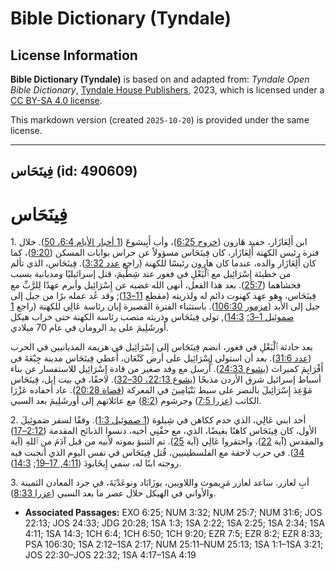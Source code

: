# Bible Dictionary (Tyndale)

## License Information

**Bible Dictionary (Tyndale)** is based on and adapted from: _Tyndale Open Bible Dictionary_, [Tyndale House Publishers](https://tyndaleopenresources.com/), 2023, which is licensed under a [CC BY-SA 4.0 license](https://creativecommons.org/licenses/by-sa/4.0/legalcode.en).

This markdown version (created `2025-10-20`) is provided under the same license.



--------------------------------

## فِينَحَاس (id: 490609)

فِينَحَاس
=========

1\. ابن أَلِعَازَار، حفيد هَارون ([خروج 6:25](https://ref.ly/Exod6:25))، وأب أَبِيشوعَ ([1 أخبار الأيام 6:4، 50](https://ref.ly/1Chr6:4,1Chr6:50)). خلال فترة رئيس الكهنة أَلِعَازَار، كان فِينَحَاس مسؤولاً عن حراس بوابات المسكن ([9:20](https://ref.ly/1Chr9:20))، كما كان أَلِعَازَار والده، عندما كان هارون رئيسًا للكهنة (راجع [عدد 3:32](https://ref.ly/Num3:32)). فِينَحَاس، الذي تألم من خطيئة إِسْرَائِيل مع ٱلْبَعْلِ في فغور عند شِطِّيمَ، قتل إسرائيليًا ومديانية بسبب فحشاهما ([25:7](https://ref.ly/Num25:7)). بعد هذا الفعل، أنهى الله غضبه عن إِسْرَائِيل وأبرم عهدًا لِلرَّبِّ مع فِينَحَاس، وهو عهد كهنوت دائم له ولذريته (مقطع [11–13](https://ref.ly/Num25:11-Num25:13)); وقد عُد عمله برًا من جيل إلى جيل إلى الأبد ([مزمور 106:30](https://ref.ly/Ps106:30)). باستثناء الفترة القصيرة إبان رئاسة عَالِي للكهنة (راجع [1 صموئيل 1–3؛](https://ref.ly/1Sam1:1-1Sam3:21) [14:3](https://ref.ly/1Sam14:3)), تولى فِينَحَاس وذريته منصب رئاسة الكهنة حتى خراب هيكل أورشَلِيمَ على يد الرومان في عام 70 ميلادي.

بعد حادثة ٱلْبَعْلِ في فغور، انضم فِينَحَاس إلى إِسْرَائِيل في هزيمة المديانيين في الحرب ([عدد 31:6](https://ref.ly/Num31:6)). بعد أن استولى إِسْرَائِيل على أرض كَنْعَان، أُعطي فِينَحَاس مدينة جِبْعَةَ في أَفْرَايِمَ كميراث ([يشوع 24:33](https://ref.ly/Josh24:33)). أُرسل مع وفد صغير من قادة إِسْرَائِيل للاستفسار عن بناء أسباط إسرائيل شرق الأردن مذبحًا ([يشوع 22:13، 30–32](https://ref.ly/Josh22:13,Josh22:30-Josh22:32)). لاحقًا، في بيت إيل، فِينَحَاس مَوْعِدَ إِسْرَائِيلَ بالنصر على سبط بَنْيَامِينَ في المعركة ([قضاة 20:28](https://ref.ly/Judg20:28)). عاد أحفاده عَزْرَا الكاتب ([عزرا 7:5](https://ref.ly/Ezra7:5)) وجرشوم ([8:2](https://ref.ly/Ezra8:2)) مع عائلاتهم إلى أورشَلِيمَ بعد السبي.

2\. أحد ابني عَالِي، الذي خدم ككاهن في شِيلوهَ ([1 صموئيل 1:3](https://ref.ly/1Sam1:3)). وفقًا لسفر صَموئِيلَ الأول، كان فِينَحَاس كاهنًا بغيضًا، الذي، مع حفْنِي أخيه، دنسوا الذبائح المقدمة ([2:12–17](https://ref.ly/1Sam2:12-1Sam2:17)) والمقدس (آية [22](https://ref.ly/1Sam2:22))، واحتقروا عَالِي (آية [25](https://ref.ly/1Sam2:25)). تم التنبؤ بموته لأبيه من قبل آدَمَ من ٱللهِ (آية [34](https://ref.ly/1Sam2:34)). في حرب لاحقة مع الفلسطينيين، قُتل فِينَحَاس في نفس اليوم الذي أنجبت فيه زوجته ابنًا له، سمي إِيخَابودَ ([4:11, 17–19](https://ref.ly/1Sam4:11,1Sam4:17-1Sam4:19); [14:3](https://ref.ly/1Sam14:3)).

3\. أبِ لعازر. ساعد لعازر مَرِيموث واللاويين، يوزَابَاد ونوعَدْيَةَ، في جرد المعادن الثمينة والأواني في الهيكل خلال عصر ما بعد السبي ([عزرا 8:33](https://ref.ly/Ezra8:33)).

* **Associated Passages:** EXO 6:25; NUM 3:32; NUM 25:7; NUM 31:6; JOS 22:13; JOS 24:33; JDG 20:28; 1SA 1:3; 1SA 2:22; 1SA 2:25; 1SA 2:34; 1SA 4:11; 1SA 14:3; 1CH 6:4; 1CH 6:50; 1CH 9:20; EZR 7:5; EZR 8:2; EZR 8:33; PSA 106:30; 1SA 2:12–1SA 2:17; NUM 25:11–NUM 25:13; 1SA 1:1–1SA 3:21; JOS 22:30–JOS 22:32; 1SA 4:17–1SA 4:19

